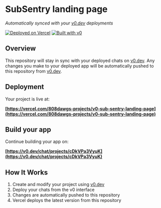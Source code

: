 # SubSentry landing page

*Automatically synced with your [v0.dev](https://v0.dev) deployments*

[![Deployed on Vercel](https://img.shields.io/badge/Deployed%20on-Vercel-black?style=for-the-badge&logo=vercel)](https://vercel.com/808dawgs-projects/v0-sub-sentry-landing-page)
[![Built with v0](https://img.shields.io/badge/Built%20with-v0.dev-black?style=for-the-badge)](https://v0.dev/chat/projects/cDkVPa3VyuK)

## Overview

This repository will stay in sync with your deployed chats on [v0.dev](https://v0.dev).
Any changes you make to your deployed app will be automatically pushed to this repository from [v0.dev](https://v0.dev).

## Deployment

Your project is live at:

**[https://vercel.com/808dawgs-projects/v0-sub-sentry-landing-page](https://vercel.com/808dawgs-projects/v0-sub-sentry-landing-page)**

## Build your app

Continue building your app on:

**[https://v0.dev/chat/projects/cDkVPa3VyuK](https://v0.dev/chat/projects/cDkVPa3VyuK)**

## How It Works

1. Create and modify your project using [v0.dev](https://v0.dev)
2. Deploy your chats from the v0 interface
3. Changes are automatically pushed to this repository
4. Vercel deploys the latest version from this repository